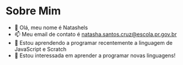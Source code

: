 # Sobre Mim

- 👋 Olá, meu nome é Natashels
- 📫 Meu email de contato é natasha.santos.cruz@escola.pr.gov.br
- 🌱 Estou aprendendo a programar recentemente a linguagem de JavaScript e Scratch
- 👀 Estou interessada em aprender a programar novas linguagens!


